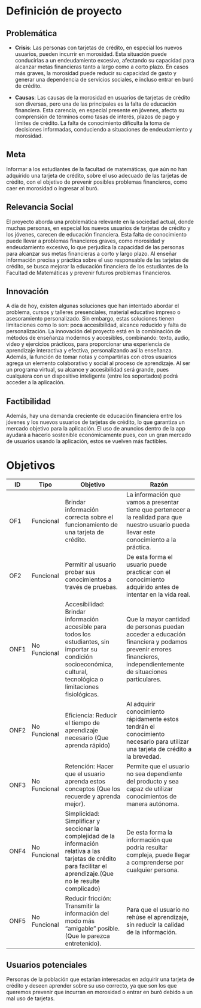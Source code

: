# Definición de proyecto 

## Problemática 


- **Crisis**: Las personas con tarjetas de crédito, en especial los nuevos usuarios, pueden incurrir en morosidad. Esta situación puede conducirlas a un endeudamiento excesivo, afectando su capacidad para alcanzar metas financieras tanto a largo como a corto plazo. En casos más graves, la morosidad puede reducir su capacidad de gasto y generar una dependencia de servicios sociales, e incluso entrar en buró de crédito.

- **Causas**: Las causas de la morosidad en usuarios de tarjetas de crédito son diversas, pero una de las principales es la falta de educación financiera. Esta carencia, en especial presente en jóvenes, afecta su comprensión de términos como tasas de interés, plazos de pago y límites de crédito. La falta de conocimiento dificulta la toma de decisiones informadas, conduciendo a situaciones de endeudamiento y morosidad. 


## Meta 
Informar a los estudiantes de la facultad de matemáticas, que aún no han adquirido una tarjeta de crédito, sobre el uso adecuado de las tarjetas de crédito, con el objetivo de prevenir posibles problemas financieros, como caer en morosidad o ingresar al buró. 

## Relevancia Social
El proyecto aborda una problemática relevante en la sociedad actual, donde muchas personas, en especial los nuevos usuarios de tarjetas de crédito y los jóvenes, carecen de educación financiera. Esta falta de conocimiento puede llevar a problemas financieros graves, como morosidad y endeudamiento excesivo, lo que perjudica la capacidad de las personas para alcanzar sus metas financieras a corto y largo plazo. Al enseñar información precisa y práctica sobre el uso responsable de las tarjetas de crédito, se busca mejorar la educación financiera de los estudiantes de la Facultad de Matemáticas y prevenir futuros problemas financieros.

## Innovación
A día de hoy, existen algunas soluciones que han intentado abordar el problema, cursos y talleres presenciales, material educativo impreso o asesoramiento personalizado. Sin embargo, estas soluciones tienen limitaciones como lo son: poca accesibilidad, alcance reducido y falta de personalización.
La innovación del proyecto está en la combinación de métodos de enseñanza modernos y accesibles, combinando: texto, audio, video y ejercicios prácticos, para proporcionar una experiencia de aprendizaje interactiva y efectiva, personalizando así la enseñanza. Además, la función de tomar notas y compartirlas con otros usuarios agrega un elemento colaborativo y social al proceso de aprendizaje. Al ser un programa virtual, su alcance y accesibilidad será grande, pues cualquiera con un dispositivo inteligente (entre los soportados) podrá acceder a la aplicación.


## Factibilidad
Además, hay una demanda creciente de educación financiera entre los jóvenes y los nuevos usuarios de tarjetas de crédito, lo que garantiza un mercado objetivo para la aplicación. El uso de anuncios dentro de la app ayudará a hacerlo sostenible económicamente pues, con un gran mercado de usuarios usando la aplicación, estos se vuelven más factibles. 


# Objetivos 

| ID  | Tipo      | Objetivo                                                                        | Razón                                                                                                                                          |
| --- | --------- | ------------------------------------------------------------------------------- | ---------------------------------------------------------------------------------------------------------------------------------------------- |
| OF1 | Funcional | Brindar información correcta sobre el funcionamiento de una tarjeta de crédito. | La información que vamos a presentar tiene que pertenecer a la realidad para que nuestro usuario pueda llevar este conocimiento a la práctica. |
| OF2 | Funcional | Permitir al usuario probar sus conocimientos a través de pruebas.               | De esta forma el usuario puede practicar con el conocimiento adquirido antes de intentar en la vida real.                                      |
| ONF1 | No Funcional | Accesibilidad: Brindar información accesible para todos los estudiantes, sin importar su condición socioeconómica, cultural, tecnológica o limitaciones fisiológicas. | Que la mayor cantidad de personas puedan acceder a educación financiera y podamos prevenir errores financieros, independientemente de situaciones particulares. |
| ONF2 | No Funcional | Eficiencia: Reducir el tiempo de aprendizaje necesario (Que aprenda rápido)| Al adquirir conocimiento rápidamente estos tendrán el conocimiento necesario para utilizar una tarjeta de crédito a la brevedad. |
| ONF3 | No Funcional | Retención: Hacer que el usuario aprenda estos conceptos (Que los recuerde y aprenda mejor). | Permite que el usuario no sea dependiente del producto y sea capaz de utilizar conocimientos de manera autónoma. |
| ONF4 | No Funcional | Simplicidad: Simplificar y seccionar la complejidad de la información relativa a las tarjetas de crédito para facilitar el aprendizaje.(Que no le resulte complicado) | De esta forma la información que podría resultar compleja, puede llegar a comprenderse por cualquier persona. |
| ONF5 | No Funcional | Reducir fricción: Transmitir la información del modo más “amigable” posible. (Que le parezca entretenido). | Para que el usuario no rehúse el aprendizaje, sin reducir la calidad de la información. |

## Usuarios potenciales

Personas de la población que estarían interesadas en adquirir una tarjeta de crédito y deseen aprender sobre su uso correcto, ya que son los que queremos prevenir que incurran en morosidad o entrar en buró debido a un mal uso de tarjetas.





